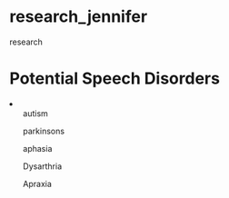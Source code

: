 # research_jennifer
research 
<h1> Potential Speech Disorders</h1>
<li><ol>autism</ol>
<ol>parkinsons</ol>
<ol>aphasia</ol>
<ol>Dysarthria</ol>
<ol>Apraxia</ol></li>